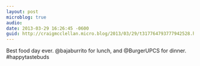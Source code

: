 ```yaml
---
layout: post
microblog: true
audio: 
date: 2013-03-29 16:26:45 -0600
guid: http://craigmcclellan.micro.blog/2013/03/29/t317764793777942528.html
---
```

Best food day ever. @bajaburrito for lunch, and @BurgerUPCS for dinner. #happytastebuds
